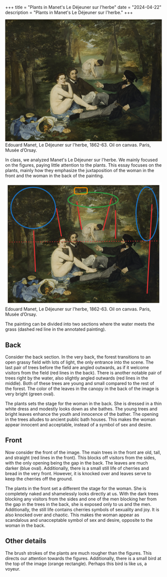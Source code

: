 +++
title = "Plants in Manet's Le Déjeuner sur l'herbe"
date = "2024-04-22"
description = "Plants in Manet's Le Déjeuner sur l'herbe."
+++

![alt](Manet_Luncheon.jpg)
Edouard Manet, Le Déjeuner sur l'herbe, 1862-63. Oil on canvas. Paris, Musée d’Orsay.

In class, we analyzed Manet's Le Déjeuner sur l'herbe. We mainly focused on the figures, paying little attention to the plants. This essay focuses on the plants, mainly how they emphasize the juxtaposition of the woman in the front and the woman in the back of the painting.

![alt](Manet_Luncheon_annotated.png)
Edouard Manet, Le Déjeuner sur l'herbe, 1862-63. Oil on canvas. Paris, Musée d’Orsay.

The painting can be divided into two sections where the water meets the grass (dashed red line in the annotated painting). 

## Back
Consider the back section. In the very back, the forest transitions to an open grassy field with lots of light, the only entrance into the scene. The last pair of trees before the field are angled outwards, as if it welcome visitors from the field (red lines in the back). There is another notable pair of trees right by the water, also slightly angled outwards (red lines in the middle). Both of these trees are young and small compared to the rest of the forest. The color of the leaves in the canopy in the back of the image is very bright (green oval). 

The plants sets the stage for the woman in the back. She is dressed in a thin white dress and modestly looks down as she bathes. The young trees and bright leaves enhance the youth and innocence of the bather. The opening in the trees alludes to ancient public bath houses. This makes the woman appear innocent and acceptable, instead of a symbol of sex and desire.

## Front
Now consider the front of the image. The main trees in the front are old, tall, and straight (red lines in the front). This blocks off visitors from the sides, with the only opening being the gap in the back. The leaves are much darker (blue oval). Additionally, there is a small still life of cherries and bread in the very front. However, it is knocked over and leaves serve to keep the cherries off the ground.

The plants in the front set a different the stage for the woman. She is completely naked and shamelessly looks directly at us. With the dark trees blocking any visitors from the sides and one of the men blocking her from the gap in the trees in the back, she is exposed only to us and the men. Additionally, the still life contains cherries symbols of sexuality and joy. It is also knocked over and chaotic. This makes the woman appear as scandalous and unacceptable symbol of sex and desire, opposite to the woman in the back. 

## Other details
The brush strokes of the plants are much rougher than the figures. This directs our attention towards the figures. Additionally, there is a small bird at the top of the image (orange rectangle). Perhaps this bird is like us, a voyeur.

<!-- Finer brush strokes used for the people and the still life.

Plants create depth in the scene

Plants provide cover

Pose of the man on the left similar to Adam in The Creation of Adam my Michaelangelo. 

Branches and trunks open up in the back and invite the outside world to look at the bather in the back. She is also clothed in all white, appears very innocent, away from the men, and is next to younger trees.

Scene in the front is surrounded by larger trees, providing more cover. 

Thick brushstrokes in the leaves and trees pushes attention away from them and towards the central figures.

Little bird in the top center of the image.

Privacy in the front almost creates a more mischevious attmosphere, as if she were a stripper, strippers wouldn't do that in public, but the woman in the back is more public

only leaves with any detail are the ones in the still life, act similar to a plate

Trees act similar to walls, open door and plate -->